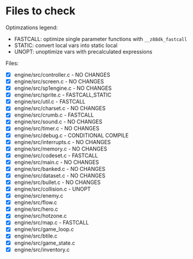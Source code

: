 # Files to check

Optimzations legend:

- FASTCALL: optimize single parameter functions with `__z88dk_fastcall`
- STATIC: convert local vars into static local
- UNOPT: unoptimize vars with precalculated expressions

Files:

- [x] engine/src/controller.c - NO CHANGES
- [x] engine/src/screen.c - NO CHANGES
- [x] engine/src/sp1engine.c - NO CHANGES
- [x] engine/src/sprite.c - FASTCALL,STATIC
- [x] engine/src/util.c - FASTCALL
- [x] engine/src/charset.c - NO CHANGES
- [x] engine/src/crumb.c - FASTCALL
- [x] engine/src/sound.c - NO CHANGES
- [x] engine/src/timer.c - NO CHANGES
- [x] engine/src/debug.c - CONDITIONAL COMPILE
- [x] engine/src/interrupts.c - NO CHANGES
- [x] engine/src/memory.c - NO CHANGES
- [x] engine/src/codeset.c - FASTCALL
- [x] engine/src/main.c - NO CHANGES
- [x] engine/src/banked.c - NO CHANGES
- [x] engine/src/dataset.c - NO CHANGES
- [x] engine/src/bullet.c - NO CHANGES
- [x] engine/src/collision.c - UNOPT
- [x] engine/src/enemy.c
- [x] engine/src/flow.c
- [x] engine/src/hero.c
- [x] engine/src/hotzone.c
- [x] engine/src/map.c - FASTCALL
- [x] engine/src/game_loop.c
- [x] engine/src/btile.c
- [x] engine/src/game_state.c
- [x] engine/src/inventory.c
